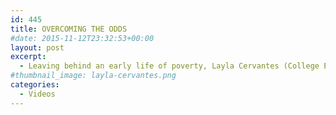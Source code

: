 ```yaml
---
id: 445
title: OVERCOMING THE ODDS
#date: 2015-11-12T23:32:53+00:00
layout: post
excerpt:
  - Leaving behind an early life of poverty, Layla Cervantes (College Eight ’16, molecular, cell and developmental biology) is defying the statistics and becoming “a great scientist,” in the words of her proud mentor.
#thumbnail_image: layla-cervantes.png
categories:
  - Videos
---
```

